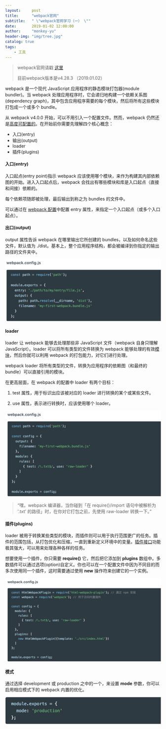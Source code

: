 ```yaml
---
layout:     post
title:      "webpack官网"
subtitle:   " \"webpack官网学习（一） \""
date:       2019-01-02 12:00:00
author:     "monkey-yu"
header-img: "img/tree.jpg"
catalog: true
tags:
    - 工具
---
```


> webpack官网请戳 [这里](https://www.webpackjs.com/concepts/)
>
> 目前webpack版本是v4.28.3 （2019.01.02）

webpack 是一个现代 JavaScript 应用程序的静态模块打包器(module bundler)。当 webpack 处理应用程序时，它会递归地构建一个依赖关系图(dependency graph)，其中包含应用程序需要的每个模块，然后将所有这些模块打包成一个或多个 bundle。

从 webpack v4.0.0 开始，可以不用引入一个配置文件。然而，webpack 仍然还是[高度可配置的](https://www.webpackjs.com/configuration)。在开始前你需要先理解四个核心概念：

- 入口(entry)
- 输出(output)
- loader
- 插件(plugins)

#### 入口(entry)

入口起点(entry point)指示 webpack 应该使用哪个模块，来作为构建其内部依赖图的开始。进入入口起点后，webpack 会找出有哪些模块和库是入口起点（直接和间接）依赖的。

每个依赖项随即被处理，最后输出到称之为 bundles 的文件中。

可以通过在 [webpack 配置](https://www.webpackjs.com/configuration)中配置 entry 属性，来指定一个入口起点（或多个入口起点）。

#### 出口(output)

output 属性告诉 webpack 在哪里输出它所创建的 bundles，以及如何命名这些文件，默认值为 ./dist。基本上，整个应用程序结构，都会被编译到你指定的输出路径的文件夹中。

![](/img/post_img/webpack/webpack-code-1.png)

<!--上面的path模块是node.js的一个核心模块，用于操作文件路径。-->

#### loader

loader 让 webpack 能够去处理那些非 JavaScript 文件（webpack 自身只理解 JavaScript）。loader 可以将所有类型的文件转换为 webpack 能够处理的有效[模块](https://www.webpackjs.com/concepts/modules)，然后你就可以利用 webpack 的打包能力，对它们进行处理。

webpack loader 将所有类型的文件，转换为应用程序的依赖图（和最终的 bundle）可以直接引用的模块。

在更高层面，在 webpack 的配置中 loader 有两个目标：

1. test 属性，用于标识出应该被对应的 loader 进行转换的某个或某些文件。

2. use 属性，表示进行转换时，应该使用哪个 loader。

![](/img/post_img/webpack/webpack-code-2.png)

> “嘿，webpack 编译器，当你碰到「在 require()/import 语句中被解析为 '.txt' 的路径」时，在你对它打包之前，先使用 raw-loader 转换一下。”

<!--在 webpack 配置中定义 loader 时，要定义在 module.rules 中，而不是 rules。-->

#### 插件(plugins)

loader 被用于转换某些类型的模块，而插件则可以用于执行范围更广的任务。插件的范围包括，从打包优化和压缩，一直到重新定义环境中的变量。[插件接口](https://www.webpackjs.com/api/plugins)功能极其强大，可以用来处理各种各样的任务。

想要使用一个插件，你只需要 **require()** 它，然后把它添加到 **plugins** 数组中。多数插件可以通过选项(option)自定义。你也可以在一个配置文件中因为不同目的而多次使用同一个插件，这时需要通过使用 **new** 操作符来创建它的一个实例。

![](/img/post_img/webpack/webpack-code-3.png)

#### 模式

通过选择 development 或 production 之中的一个，来设置 **mode** 参数，你可以启用相应模式下的 webpack 内置的优化。

![](/img/post_img/webpack/webpack-code-4.png)



